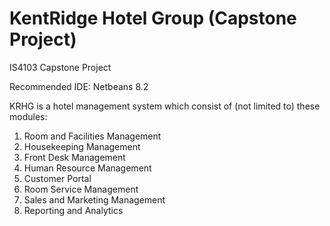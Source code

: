 # KentRidge Hotel Group (Capstone Project)
IS4103 Capstone Project

Recommended IDE: Netbeans 8.2

KRHG is a hotel management system which consist of (not limited to) these modules:
1. Room and Facilities Management
2. Housekeeping Management
3. Front Desk Management
4. Human Resource Management
5. Customer Portal
6. Room Service Management
7. Sales and Marketing Management
8. Reporting and Analytics


